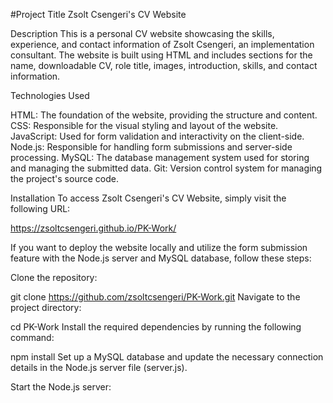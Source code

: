 
#Project Title
Zsolt Csengeri's CV Website

Description
This is a personal CV website showcasing the skills, experience, and contact information of Zsolt Csengeri, an implementation consultant.
The website is built using HTML and includes sections for the name, downloadable CV, role title, images, introduction, skills, and contact information.

Technologies Used

HTML: The foundation of the website, providing the structure and content.
CSS: Responsible for the visual styling and layout of the website.
JavaScript: Used for form validation and interactivity on the client-side.
Node.js: Responsible for handling form submissions and server-side processing.
MySQL: The database management system used for storing and managing the submitted data.
Git: Version control system for managing the project's source code.

Installation
To access Zsolt Csengeri's CV Website, simply visit the following URL:

https://zsoltcsengeri.github.io/PK-Work/

If you want to deploy the website locally and utilize the form submission feature with the Node.js server and MySQL database, follow these steps:

Clone the repository:



git clone https://github.com/zsoltcsengeri/PK-Work.git
Navigate to the project directory:



cd PK-Work
Install the required dependencies by running the following command:


npm install
Set up a MySQL database and update the necessary connection details in the Node.js server file (server.js).

Start the Node.js server:


